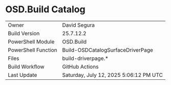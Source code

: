 ﻿# OSD.Build Catalog

| | |
|-|-|
| Owner | David Segura |
| Build Version | 25.7.12.2 |
| PowerShell Module | OSD.Build |
| PowerShell Function | Build-OSDCatalogSurfaceDriverPage |
| Files | build-driverpage.* |
| Build Workflow | GitHub Actions |
| Last Update | Saturday, July 12, 2025 5:06:12 PM UTC |
